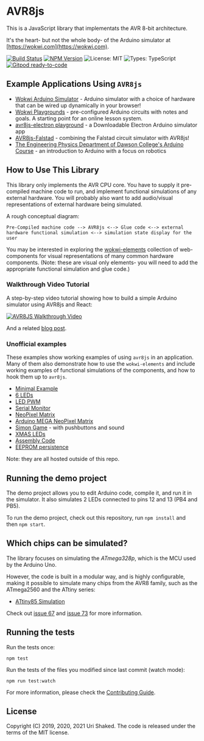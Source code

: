 # AVR8js

This is a JavaScript library that implementats the AVR 8-bit architecture.

It's the heart- but not the whole body- of the Arduino simulator at [https://wokwi.com](https://wokwi.com).

[![Build Status](https://travis-ci.org/wokwi/avr8js.png?branch=master)](https://travis-ci.org/wokwi/avr8js)
[![NPM Version](https://img.shields.io/npm/v/avr8js)](https://www.npmjs.com/package/avr8js)
![License: MIT](https://img.shields.io/npm/l/avr8js)
![Types: TypeScript](https://img.shields.io/npm/types/avr8js)
[![Gitpod ready-to-code](https://img.shields.io/badge/Gitpod-ready--to--code-blue?logo=gitpod)](https://gitpod.io/#https://github.com/wokwi/avr8js)

## Example Applications Using `AVR8js`

* [Wokwi Arduino Simulator](https://wokwi.com) - Arduino simulator with a choice of hardware that can be wired up dynamically in your browser!
* [Wokwi Playgrounds](https://github.com/wokwi/wokwi-playgrounds) - pre-configured Arduino circuits with notes and goals. A starting point for an online lesson system.
* [avr8js-electron playground](https://github.com/arcostasi/avr8js-electron-playground) - a Downloadable Electron Arduino simulator app
* [AVR8js-Falstad](https://markmegarry.github.io/AVR8js-Falstad/) - combining the Falstad circuit simulator with AVR8js!
* [The Engineering Physics Department of Dawson College's Arduino Course](https://tawjaw.github.io/Arduino-Robot-Virtual-Lab/) - an introduction to Arduino with a focus on robotics

## How to Use This Library

This library only implements the AVR CPU core. 
You have to supply it pre-compiled machine code to run, and implement functional simulations of any external hardware. You will probably also want to add  audio/visual representations of external hardware being simulated.

A rough conceptual diagram:

```
Pre-Compiled machine code --> AVR8js <--> Glue code <--> external hardware functional simulation <--> simulation state display for the user
```
You may be interested in exploring the [wokwi-elements](https://github.com/wokwi/wokwi-elements) collection of web-components for visual representations of many common hardware components. (Note: these are visual only elements- you will need to add the appropriate functional simulation and glue code.)

### Walkthrough Video Tutorial

A step-by-step video tutorial showing how to build a simple Arduino simulator using AVR8js and React:

[![AVR8JS Walkthrough Video](https://i.imgur.com/3meSd1m.png)](https://youtu.be/fArqj-USmjA)

And a related [blog post](https://blog.wokwi.com/avr8js-simulate-arduino-in-javascript/).

### Unofficial examples

These examples show working examples of using `avr8js` in an application. Many of them also demonstrate how to use the `wokwi-elements` and include working examples of functional simulations of the components, and how to hook them up to `avr8js`.

* [Minimal Example](https://stackblitz.com/edit/avr8js-minimal?file=main.ts)
* [6 LEDs](https://stackblitz.com/edit/avr8js-6leds?file=index.ts)
* [LED PWM](https://stackblitz.com/edit/avr8js-pwm?file=index.ts)
* [Serial Monitor](https://stackblitz.com/edit/avr8js-serial?file=index.ts)
* [NeoPixel Matrix](https://stackblitz.com/edit/avr8js-ws2812?file=index.ts)
* [Arduino MEGA NeoPixel Matrix](https://stackblitz.com/edit/avr8js-mega-ws2812?file=index.ts)
* [Simon Game](https://stackblitz.com/edit/avr8js-simon-game?file=index.ts) - with pushbuttons and sound
* [XMAS LEDs](https://stackblitz.com/edit/avr8js-xmas-dafna?file=index.ts)
* [Assembly Code](https://stackblitz.com/edit/avr8js-asm?file=index.ts)
* [EEPROM persistence](https://stackblitz.com/edit/avr8js-eeprom-localstorage?file=eeprom-localstorage-backend.ts)

Note: they are all hosted outside of this repo.

## Running the demo project

The demo project allows you to edit Arduino code, compile it, and run it in the simulator.
It also simulates 2 LEDs connected to pins 12 and 13 (PB4 and PB5). 

To run the demo project, check out this repository, run `npm install` and then `npm start`.

## Which chips can be simulated?

The library focuses on simulating the *ATmega328p*, which is the MCU used by the Arduino Uno.

However, the code is built in a modular way, and is highly configurable, making it possible
to simulate many chips from the AVR8 family, such as the ATmega2560 and the ATtiny series:

* [ATtiny85 Simulation](https://avr8js-attiny85.stackblitz.io?file=index.ts)

Check out [issue 67](https://github.com/wokwi/avr8js/issues/67#issuecomment-728121667) and
[issue 73](https://github.com/wokwi/avr8js/issues/73#issuecomment-743740477) for more information.

## Running the tests

Run the tests once:

```
npm test
```

Run the tests of the files you modified since last commit (watch mode):

```
npm run test:watch
```

For more information, please check the [Contributing Guide](CONTRIBUTING.md).

## License

Copyright (C) 2019, 2020, 2021 Uri Shaked. The code is released under the terms of the MIT license.
